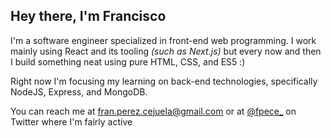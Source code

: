## Hey there, I'm Francisco

I'm a software engineer specialized in front-end web programming. I work mainly using React and its tooling *(such as Next.js)* but every now and then I build something neat using pure HTML, CSS, and ES5 :)

Right now I'm focusing my learning on back-end technologies, specifically NodeJS, Express, and MongoDB.

You can reach me at fran.perez.cejuela@gmail.com or at [@fpece_](https://twitter.com/fpece_) on Twitter where I'm fairly active
